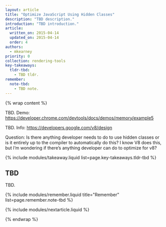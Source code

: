 ```yaml
---
layout: article
title: "Optimize JavaScript Using Hidden Classes"
description: "TBD description."
introduction: "TBD introduction."
article:
  written_on: 2015-04-14
  updated_on: 2015-04-14
  order: 4
authors:
  - mkearney
priority: 0
collection: rendering-tools
key-takeaways:
  tldr-tbd:
    - TBD tldr.
remember:
  note-tbd:
    - TBD note.
---
```

{% wrap content %}

TBD. Demo: https://developer.chrome.com/devtools/docs/demos/memory/example5

TBD. Info: https://developers.google.com/v8/design

Question: Is there anything developer needs to do to use hidden classes or is it entirely up to the compiler to automatically do this? I know V8 does this, but I’m wondering if there’s anything developer can do to optimize for v8?

{% include modules/takeaway.liquid list=page.key-takeaways.tldr-tbd %}

## TBD

TBD.

{% include modules/remember.liquid title="Remember" list=page.remember.note-tbd %}

{% include modules/nextarticle.liquid %}

{% endwrap %}
